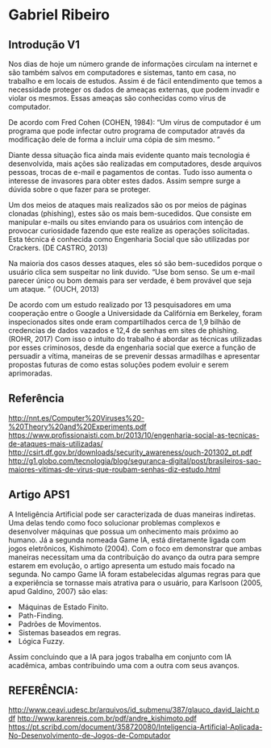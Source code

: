 <h1>Gabriel Ribeiro</h1>

## Introdução V1
Nos dias de hoje um número grande de informações circulam na internet e são também salvos em computadores e sistemas, tanto em casa, no trabalho e em locais de estudos. Assim é de fácil entendimento que temos a necessidade proteger os dados de ameaças externas, que podem invadir e violar os mesmos. Essas ameaças são conhecidas como vírus de computador.

De acordo com Fred Cohen (COHEN, 1984): “Um vírus de computador é um programa que pode infectar outro programa de computador através da modificação dele de forma a incluir uma cópia de sim mesmo. ”

Diante dessa situação fica ainda mais evidente quanto mais tecnologia é desenvolvida, mais ações são realizadas em computadores, desde arquivos pessoas, trocas de e-mail e pagamentos de contas. Tudo isso aumenta o interesse de invasores para obter estes dados. Assim sempre surge a dúvida sobre o que fazer para se proteger.

Um dos meios de ataques mais realizados são os por meios de páginas clonadas (phishing), estes são os mais bem-sucedidos. Que consiste em manipular e-mails ou sites enviando para os usuários com intenção de provocar curiosidade fazendo que este realize as operações solicitadas. Esta técnica é conhecida como Engenharia Social que são utilizadas por Crackers. (DE CASTRO, 2013)

Na maioria dos casos desses ataques, eles só são bem-sucedidos porque o usuário clica sem suspeitar no link duvido. 
“Use bom senso. Se um e-mail parecer único ou bom demais para ser verdade, é bem provável que seja um ataque. ” (OUCH, 2013)

De acordo com um estudo realizado por 13 pesquisadores em uma cooperação entre o Google a Universidade da Califórnia em Berkeley, foram inspecionados sites onde eram compartilhados cerca de 1,9 bilhão de credencias de dados vazados e 12,4 de senhas em sites de phishing. (ROHR, 2017)
Com isso o intuito do trabalho é abordar as técnicas utilizadas por esses criminosos, desde da engenharia social que exerce a função de persuadir a vítima, maneiras de se prevenir dessas armadilhas e apresentar propostas futuras de como estas soluções podem evoluir e serem aprimoradas.

## Referência
http://nnt.es/Computer%20Viruses%20-%20Theory%20and%20Experiments.pdf
https://www.profissionaisti.com.br/2013/10/engenharia-social-as-tecnicas-de-ataques-mais-utilizadas/
http://csirt.df.gov.br/downloads/security_awareness/ouch-201302_pt.pdf
http://g1.globo.com/tecnologia/blog/seguranca-digital/post/brasileiros-sao-maiores-vitimas-de-virus-que-roubam-senhas-diz-estudo.html










## Artigo APS1
A Inteligência Artificial pode ser caracterizada de duas maneiras indiretas. Uma delas tendo como foco solucionar problemas complexos e desenvolver máquinas que possua um onhecimento mais próximo ao humano. Já a segunda nomeada Game IA, está diretamente ligada com jogos eletrônicos, Kishimoto (2004).
Com o foco em demonstrar que ambas maneiras necessitam uma da contribuição do avanço da outra para sempre estarem em evolução, o artigo apresenta um estudo mais focado na segunda.
No campo Game IA foram estabelecidas algumas regras para que a experiência se tornasse mais atrativa para o usuário, para Karlsoon (2005, apud Galdino, 2007) são elas: 
<li>Máquinas de Estado Finito.
<li>Path-Finding.
<li>Padrões de Movimentos.
<li>Sistemas baseados em regras.
<li>Lógica Fuzzy.

Assim concluindo que a IA para jogos trabalha em conjunto com IA acadêmica, ambas contribuindo uma com a outra com seus avanços.

## REFERÊNCIA: 

http://www.ceavi.udesc.br/arquivos/id_submenu/387/glauco_david_laicht.pdf
http://www.karenreis.com.br/pdf/andre_kishimoto.pdf
https://pt.scribd.com/document/358720080/Inteligencia-Artificial-Aplicada-No-Desenvolvimento-de-Jogos-de-Computador
